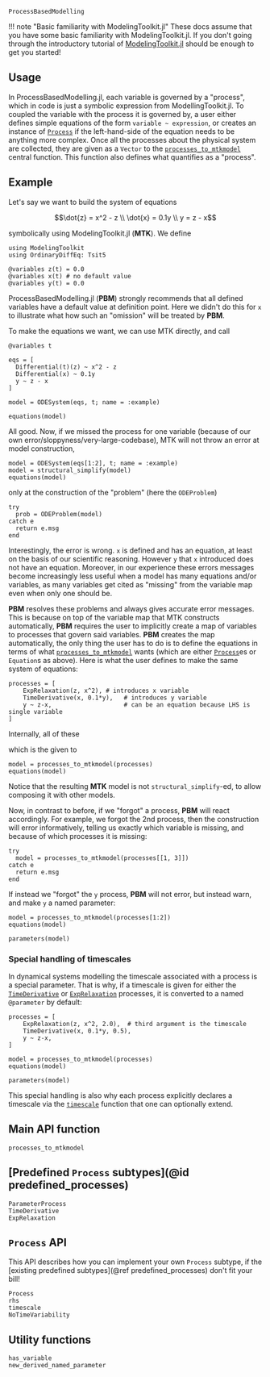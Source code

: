 ```@docs
ProcessBasedModelling
```

!!! note "Basic familiarity with ModelingToolkit.jl"
    These docs assume that you have some basic familiarity with ModelingToolkit.jl. If you don't going through the introductory tutorial of [ModelingToolkit.jl](https://docs.sciml.ai/ModelingToolkit/stable/) should be enough to get you started!


## Usage

In ProcessBasedModelling.jl, each variable is governed by a "process", which in code is just a symbolic expression from ModellingToolkit.jl.
To coupled the variable with the process it is governed by, a user either defines simple equations of the form `variable ~ expression`, or creates an instance of [`Process`](@ref) if the left-hand-side of the equation needs to be anything more complex.
Once all the processes about the physical system are collected, they are given as a `Vector` to the [`processes_to_mtkmodel`](@ref) central function. This function also defines what quantifies as a "process".

## Example

Let's say we want to build the system of equations

```math
\dot{z} = x^2 - z \\
\dot{x} = 0.1y \\
y = z - x
```

symbolically using ModelingToolkit.jl (**MTK**). We define

```@example MAIN
using ModelingToolkit
using OrdinaryDiffEq: Tsit5

@variables z(t) = 0.0
@variables x(t) # no default value
@variables y(t) = 0.0
```
ProcessBasedModelling.jl (**PBM**) strongly recommends that all defined variables have a default value at definition point. Here we didn't do this for ``x`` to illustrate what how such an "omission" will be treated by **PBM**.

To make the equations we want, we can use MTK directly, and call
```@example MAIN
@variables t

eqs = [
  Differential(t)(z) ~ x^2 - z
  Differential(x) ~ 0.1y
  y ~ z - x
]

model = ODESystem(eqs, t; name = :example)

equations(model)
```

All good. Now, if we missed the process for one variable (because of our own error/sloppyness/very-large-codebase), MTK will not throw an error at model construction,

```@example MAIN
model = ODESystem(eqs[1:2], t; name = :example)
model = structural_simplify(model)
equations(model)
```

only at the construction of the "problem" (here the `ODEProblem`)

```@example MAIN
try
  prob = ODEProblem(model)
catch e
  return e.msg
end
```

Interestingly, the error is wrong. ``x`` is defined and has an equation, at least on the basis of our scientific reasoning. However ``y`` that ``x`` introduced does not have an equation. Moreover, in our experience these errors messages become increasingly less useful when a model has many equations and/or variables, as many variables get cited as "missing" from the variable map even when only one should be.

**PBM** resolves these problems and always gives accurate error messages. This is because on top of the variable map that MTK constructs automatically, **PBM** requires the user to implicitly create a map of variables to processes that govern said variables. **PBM** creates the map automatically, the only thing the user has to do is to define the equations in terms of what [`processes_to_mtkmodel`](@ref) wants (which are either [`Process`](@ref)es or `Equation`s as above).
Here is what the user defines to make the same system of equations:

```@example MAIN
processes = [
    ExpRelaxation(z, x^2), # introduces x variable
    TimeDerivative(x, 0.1*y),   # introduces y variable
    y ~ z-x,                    # can be an equation because LHS is single variable
]
```

Internally, all of these

which is the given to
```@example MAIN
model = processes_to_mtkmodel(processes)
equations(model)
```

Notice that the resulting **MTK** model is not `structural_simplify`-ed, to allow composing it with other models.

Now, in contrast to before, if we "forgot" a process, **PBM** will react accordingly. For example, we forgot the 2nd process, then the construction will error informatively, telling us exactly which variable is missing, and because of which processes it is missing:
```@example MAIN
try
  model = processes_to_mtkmodel(processes[[1, 3]])
catch e
  return e.msg
end
```

If instead we "forgot" the ``y`` process, **PBM** will not error, but instead warn, and make ``y`` a named parameter:
```@example MAIN
model = processes_to_mtkmodel(processes[1:2])
equations(model)
```

```@example MAIN
parameters(model)
```

### Special handling of timescales

In dynamical systems modelling the timescale associated with a process is a special parameter. That is why, if a timescale is given for either the [`TimeDerivative`](@ref) or [`ExpRelaxation`](@ref) processes, it is converted to a named `@parameter` by default:

```@example MAIN
processes = [
    ExpRelaxation(z, x^2, 2.0),  # third argument is the timescale
    TimeDerivative(x, 0.1*y, 0.5),
    y ~ z-x,
]

model = processes_to_mtkmodel(processes)
equations(model)
```

```@example MAIN
parameters(model)
```

This special handling is also why each process explicitly declares a timescale via the [`timescale`](@ref) function that one can optionally extend.


## Main API function

```@docs
processes_to_mtkmodel
```

## [Predefined `Process` subtypes](@id predefined_processes)

```@docs
ParameterProcess
TimeDerivative
ExpRelaxation
```

## `Process` API

This API describes how you can implement your own `Process` subtype, if the [existing predefined subtypes](@ref predefined_processes) don't fit your bill!

```@docs
Process
rhs
timescale
NoTimeVariability
```

## Utility functions

```@docs
has_variable
new_derived_named_parameter
```

